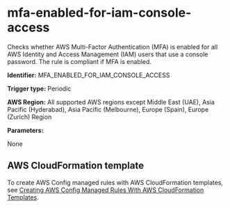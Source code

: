 # mfa\-enabled\-for\-iam\-console\-access<a name="mfa-enabled-for-iam-console-access"></a>

Checks whether AWS Multi\-Factor Authentication \(MFA\) is enabled for all AWS Identity and Access Management \(IAM\) users that use a console password\. The rule is compliant if MFA is enabled\. 

**Identifier:** MFA\_ENABLED\_FOR\_IAM\_CONSOLE\_ACCESS

**Trigger type:** Periodic

**AWS Region:** All supported AWS regions except Middle East \(UAE\), Asia Pacific \(Hyderabad\), Asia Pacific \(Melbourne\), Europe \(Spain\), Europe \(Zurich\) Region

**Parameters:**

None  

## AWS CloudFormation template<a name="w2aac12c33c15b9d409c15"></a>

To create AWS Config managed rules with AWS CloudFormation templates, see [Creating AWS Config Managed Rules With AWS CloudFormation Templates](aws-config-managed-rules-cloudformation-templates.md)\.